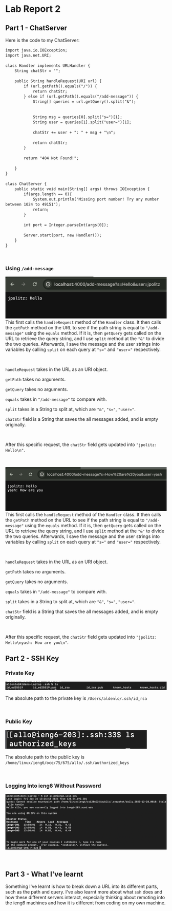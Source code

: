 # Lab Report 2

## Part 1 - ChatServer

Here is the code to my ChatServer:
```
import java.io.IOException;
import java.net.URI;

class Handler implements URLHandler {
    String chatStr = "";

    public String handleRequest(URI url) {
        if (url.getPath().equals("/")) {
            return chatStr;
        } else if (url.getPath().equals("/add-message")) {
            String[] queries = url.getQuery().split("&");

            
            String msg = queries[0].split("s=")[1];
            String user = queries[1].split("user=")[1];
        
            chatStr += user + ": " + msg + "\n";

            return chatStr;
        } 
        
        return "404 Not Found!";
        
    }
}

class ChatServer {
    public static void main(String[] args) throws IOException {
        if(args.length == 0){
            System.out.println("Missing port number! Try any number between 1024 to 49151");
            return;
        }

        int port = Integer.parseInt(args[0]);

        Server.start(port, new Handler());
    }
}
```
&nbsp;
&nbsp;

### Using `/add-message`
![Image](screenshots/chatserver1.png)
This first calls the `handleRequest` method of the `Handler` class. 
It then calls the `getPath` method on the URL to see if the path string is equal to `"/add-message"` using the `equals` method.
If it is, then `getQuery` gets called on the URL to retrieve the query string, and I use `split` method at the `"&"` to divide the two queries.
Afterwards, I save the message and the user strings into variables by calling `split` on each query at `"s="` and `"user="` respectively.

&nbsp;

`handleRequest` takes in the URL as an URI object.

`getPath` takes no arguments.

`getQuery` takes no arguments.

`equals` takes in `"/add-message"` to compare with.

`split` takes in a String to split at, which are `"&"`, `"s="`, `"user="`.

`chatStr` field is a String that saves the all messages added, and is empty originally.

&nbsp;

After this specific request, the `chatStr` field gets updated into `"jpolitz: Hello\n"`.

&nbsp;
&nbsp;

![Image](screenshots/chatserver2.png)
This first calls the `handleRequest` method of the `Handler` class. 
It then calls the `getPath` method on the URL to see if the path string is equal to `"/add-message"` using the `equals` method.
If it is, then `getQuery` gets called on the URL to retrieve the query string, and I use `split` method at the `"&"` to divide the two queries.
Afterwards, I save the message and the user strings into variables by calling `split` on each query at `"s="` and `"user="` respectively.

&nbsp;

`handleRequest` takes in the URL as an URI object.

`getPath` takes no arguments.

`getQuery` takes no arguments.

`equals` takes in `"/add-message"` to compare with.

`split` takes in a String to split at, which are `"&"`, `"s="`, `"user="`.

`chatStr` field is a String that saves the all messages added, and is empty originally.

&nbsp;

After this specific request, the `chatStr` field gets updated into `"jpolitz: Hello\nyash: How are you\n"`.

## Part 2 - SSH Key

### Private Key
![Image](screenshots/privatekey.png)

The absolute path to the private key is `/Users/aldenlo/.ssh/id_rsa`

&nbsp;
&nbsp;

### Public Key
![Image](screenshots/publickey.png)

The absolute path to the public key is `/home/linux/ieng6/oce/75/675/allo/.ssh/authorized_keys`

&nbsp;
&nbsp;

### Logging Into ieng6 Without Password
![Image](screenshots/noPwSSH.png)

&nbsp;
&nbsp;

## Part 3 - What I've learnt

Something I've learnt is how to break down a URL into its different parts, such as the path and query. I've also learnt more about
what `ssh` does and how these different servers interact, especially thinking about remoting into the ieng6 machines and how
it is different from coding on my own machine.
